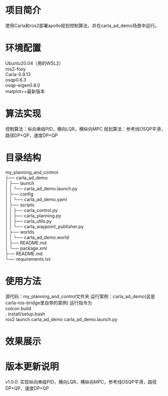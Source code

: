 # 项目简介
使用Carla和ros2部署apollo规划控制算法，并在carla_ad_demo场景中运行。
# 环境配置
Ubuntu20.04（用的WSL2）   
ros2-foxy   
Carla-0.9.13  
osqp0.6.3  
osqp-eigen0.8.0   
matplot++最新版本   
# 算法实现
控制算法：纵向串级PID，横向LQR，横纵向MPC
规划算法：参考线OSQP平滑，路径DP+QP，速度DP+QP
# 目录结构
my_planning_and_control  
├── carla_ad_demo  
│   ├── launch  
│   │   └── carla_ad_demo.launch.py  
│   ├── config  
│   │   └── carla_ad_demo.yaml  
│   ├── scripts  
│   │   ├── carla_control.py  
│   │   ├── carla_planning.py  
│   │   ├── carla_utils.py  
│   │   └── carla_waypoint_publisher.py  
│   ├── worlds  
│   │   └── carla_ad_demo.world  
│   ├── README.md  
│   └── package.xml  
├── README.md  
└── requirements.txt  
# 使用方法  
源代码：my_planning_and_control文件夹 
运行案例：carla_ad_demo(这是carla-ros-bridge里自带的案例)
运行指令为    
colcon build  
. install/setup.bash  
ros2 launch carla_ad_demo carla_ad_demo.launch.py  
# 效果展示
# 版本更新说明
v1.0.0:
 实现纵向串级PID，横向LQR，横纵向MPC，参考线OSQP平滑，路径DP+QP，速度DP+QP
